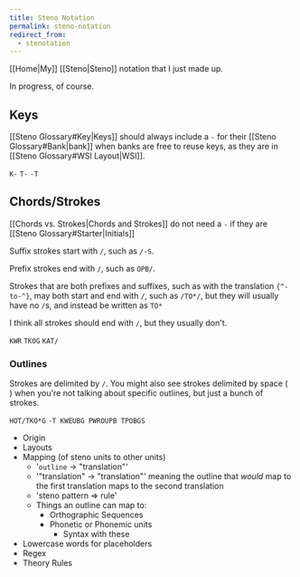 ```yaml
---
title: Steno Notation
permalink: steno-notation
redirect_from:
  - stenotation
---
```


[[Home|My]] [[Steno|Steno]] notation that I just made up.

In progress, of course.

## Keys

[[Steno Glossary#Key|Keys]] should always include a `-` for their [[Steno Glossary#Bank|bank]] when banks are free to reuse keys, as they are in [[Steno Glossary#WSI Layout|WSI]].

`K-` `T-` `-T`

## Chords/Strokes

[[Chords vs. Strokes|Chords and Strokes]] do not need a `-` if they are [[Steno Glossary#Starter|Initials]]

Suffix strokes start with `/`, such as `/-S`.

Prefix strokes end with `/`, such as `OPB/`.

Strokes that are both prefixes and suffixes, such as with the translation `{^-to-^}`, may both start and end with `/`, such as `/TO*/`, but they will usually have no `/`s, and instead be written as `TO*`

I think all strokes should end with `/`, but they usually don't.

`KWR`
`TKOG`
`KAT/`

### Outlines

Strokes are delimited by `/`. You might also see strokes delimited by space (` `) when you're not talking about specific outlines, but just a bunch of strokes.

`HOT/TKO*G`
`-T KWEUBG PWROUPB TPOBGS`

- Origin
- Layouts
- Mapping (of steno units to other units)
	-  '`outline` → "translation"'
	-  '"translation" → "translation"' meaning the outline that _would_ map to the first translation maps to the second translation
	-  'steno pattern ⇒ rule'
	- Things an outline can map to:
		- Orthographic Sequences
		- Phonetic or Phonemic units
		    - Syntax with these
- Lowercase words for placeholders
- Regex
- Theory Rules
